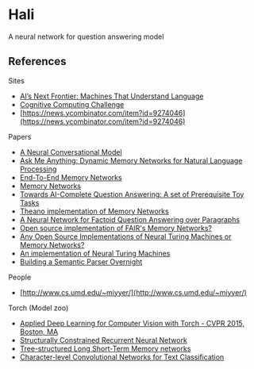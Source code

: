 Hali
====

A neural network for question answering model

References
----------

Sites

- [AI’s Next Frontier: Machines That Understand Language](http://www.wired.com/2015/06/ais-next-frontier-machines-understand-language/)
- [Cognitive Computing Challenge](https://herox.com/CognitiveComputing)
- [https://news.ycombinator.com/item?id=9274046](https://news.ycombinator.com/item?id=9274046)

Papers

- [A Neural Conversational Model](http://arxiv.org/pdf/1506.05869v1.pdf)
- [Ask Me Anything: Dynamic Memory Networks for Natural Language Processing](http://arxiv.org/abs/1506.07285)
- [End-To-End Memory Networks](http://arxiv.org/pdf/1503.08895v4.pdf)
- [Memory Networks](https://www.facebook.com/FBAIResearch/posts/362517620591864)
- [Towards AI-Complete Question Answering: A set of Prerequisite Toy Tasks](http://arxiv.org/abs/1502.05698)
- [Theano implementation of Memory Networks](https://github.com/npow/memnn)
- [A Neural Network for Factoid Question Answering over Paragraphs](https://cs.umd.edu/~miyyer/qblearn/)
- [Open source implementation of FAIR's Memory Networks?](http://www.reddit.com/r/MachineLearning/comments/368si7/open_source_implementation_of_fairs_memory/)
- [Any Open Source Implementations of Neural Turing Machines or Memory Networks?](http://www.reddit.com/r/MachineLearning/comments/39u7x6/any_open_source_implementations_of_neural_turing/)
- [An implementation of Neural Turing Machines](https://github.com/fumin/ntm)
- [Building a Semantic Parser Overnight](http://nlp.stanford.edu/pubs/wang-berant-liang-acl2015.pdf)

People

- [http://www.cs.umd.edu/~miyyer/](http://www.cs.umd.edu/~miyyer/)

Torch (Model zoo)

- [Applied Deep Learning for Computer Vision with Torch - CVPR 2015, Boston, MA](https://github.com/soumith/cvpr2015)
- [Structurally Constrained Recurrent Neural Network](https://github.com/facebook/SCRNNs)
- [Tree-structured Long Short-Term Memory networks](https://github.com/stanfordnlp/treelstm)
- [Character-level Convolutional Networks for Text Classification](https://github.com/zhangxiangxiao/Crepe)
